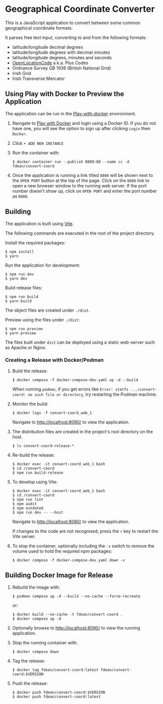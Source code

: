 # Geographical Coordinate Converter

This is a JavaScript application to convert between some common geographical
coordinate formats.

It parses free text input, converting to and from the following formats:

- latitude/longitude decimal degrees
- latitude/longitude degrees with decimal minutes
- latitude/longitude degrees, minutes and seconds
- [OpenLocationCode][olc] a.k.a. Plus Codes
- Ordnance Survey GB 1936 (British National Grid)
- Irish Grid
- Irish Transverse Mercator

[olc]: https://en.wikipedia.org/wiki/Open_Location_Code

## Using Play with Docker to Preview the Application

[play]: https://labs.play-with-docker.com "Play with Docker"

The application can be run in the [Play-with-docker][play] environment.

1.  Navigate to [Play with Docker][play] and login using a Docker ID.  If you
	do not have one, you will see the option to sign up after clicking `Login`
	then `Docker`.

1.  Click `+ ADD NEW INSTANCE`

1.  Run the container with:

		$ docker container run --publish 8080:80 --name cc -d fdean/convert-coord

1.  Once the application is running a link titled `8080` will be shown next to
    the `OPEN PORT` button at the top of the page.  Click on the `8080` link
    to open a new browser window to the running web server.  If the port
    number doesn't show up, click on `OPEN PORT` and enter the port number as
    `8080`.

## Building

The application is built using [Vite](https://vitejs.dev/).

The following commands are executed in the root of the project directory.

Install the required packages:

	$ npm install
	$ yarn

Run the application for development:

	$ npm run dev
	$ yarn dev

Build release files:

	$ npm run build
	$ yarn build

The object files are created under `./dist`.

Preview using the files under `./dist`:

	$ npm run preview
	$ yarn preview

The files built under `dist` can be deployed using a static web-server such as
Apache or Nginx.

### Creating a Release with Docker/Podman

1.  Build the release:

		$ docker compose -f docker-compose-dev.yaml up -d --build

	When running `podman`, if you get errors like `Error: statfs
    .../convert-coord: no such file or directory`, try restarting the Podman
    machine.

2.  Monitor the build:

		$ docker logs -f convert-coord_web_1

	Navigate to <http://localhost:8090/> to view the application.

3.  The distribution files are created in the project's root directory on the
    host.

		$ ls convert-coord-release-*

4.  Re-build the release:

		$ docker exec -it convert-coord_web_1 bash
		$ cd /convert-coord
		$ npm run build-release

5.  To develop using Vite:

		$ docker exec -it convert-coord_web_1 bash
		$ cd /convert-coord
		$ npm run lint
		$ npm audit
		$ npm outdated
		$ npm run dev -- --host

	Navigate to <http://localhost:8080/> to view the application.

	If changes to the code are not recognised, press the `r` key to restart
    the Vite server.

6.  To stop the container, optionally including the `-v` switch to remove the
    volume used to hold the required npm packages:

		$ docker compose -f docker-compose-dev.yaml down -v

## Building Docker Image for Release

1.  Rebuild the image with:

		$ podman compose up -d --build --no-cache --force-recreate

	or:

		$ docker build --no-cache -t fdean/convert-coord .
		$ docker compose up -d

2.  Optionally browse to <http://localhost:8090/> to view the running
    application.

3.  Stop the running container with:

		$ docker compose down

4.  Tag the release:

		$ docker tag fdean/convert-coord:latest fdean/convert-coord:$VERSION

5.  Push the release:

		$ docker push fdean/convert-coord:$VERSION
		$ docker push fdean/convert-coord:latest
